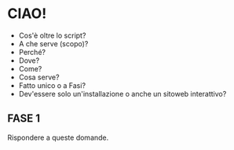 # CIAO!

* Cos'è oltre lo script?  
* A che serve (scopo)?  
* Perché?  
* Dove?  
* Come?  
* Cosa serve?  
* Fatto unico o a Fasi?
* Dev'essere solo un'installazione o anche un sitoweb interattivo?  

## FASE 1
Rispondere a queste domande.
